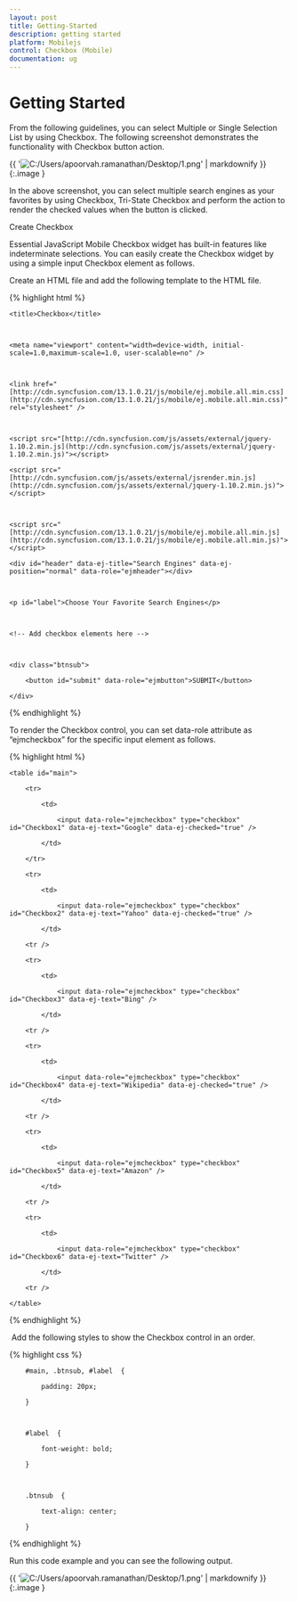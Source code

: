 ```yaml
---
layout: post
title: Getting-Started
description: getting started
platform: Mobilejs
control: Checkbox (Mobile)
documentation: ug
---
```


# Getting Started

From the following guidelines, you can select Multiple or Single Selection List by using Checkbox. The following screenshot demonstrates the functionality with Checkbox button action.

{{ '![C:/Users/apoorvah.ramanathan/Desktop/1.png](Getting-Started_images/Getting-Started_img1.png)' | markdownify }}
{:.image }


In the above screenshot, you can select multiple search engines as your favorites by using Checkbox, Tri-State Checkbox and perform the action to render the checked values when the button is clicked.

Create Checkbox 

Essential JavaScript Mobile Checkbox widget has built-in features like indeterminate selections. You can easily create the Checkbox widget by using a simple input Checkbox element as follows.

Create an HTML file and add the following template to the HTML file.

{% highlight html %}

<!DOCTYPE html>



<html>



<head>



    <title>Checkbox</title>



    <meta name="viewport" content="width=device-width, initial-scale=1.0,maximum-scale=1.0, user-scalable=no" />



    <link href="[http://cdn.syncfusion.com/13.1.0.21/js/mobile/ej.mobile.all.min.css](http://cdn.syncfusion.com/13.1.0.21/js/mobile/ej.mobile.all.min.css)" rel="stylesheet" />



    <script src="[http://cdn.syncfusion.com/js/assets/external/jquery-1.10.2.min.js](http://cdn.syncfusion.com/js/assets/external/jquery-1.10.2.min.js)"></script>

    <script src="[http://cdn.syncfusion.com/js/assets/external/jsrender.min.js](http://cdn.syncfusion.com/js/assets/external/jquery-1.10.2.min.js)"></script>



    <script src="[http://cdn.syncfusion.com/13.1.0.21/js/mobile/ej.mobile.all.min.js](http://cdn.syncfusion.com/13.1.0.21/js/mobile/ej.mobile.all.min.js)"></script>



</head>



<body>



    <div id="header" data-ej-title="Search Engines" data-ej-position="normal" data-role="ejmheader"></div>



    <p id="label">Choose Your Favorite Search Engines</p>



    <!-- Add checkbox elements here -->



    <div class="btnsub">

        <button id="submit" data-role="ejmbutton">SUBMIT</button>

    </div>



</body>

</html>



{% endhighlight %}



To render the Checkbox control, you can set data-role attribute as “ejmcheckbox” for the specific input element as follows.



{% highlight html %}

    <table id="main">

        <tr>

            <td>

                <input data-role="ejmcheckbox" type="checkbox" id="Checkbox1" data-ej-text="Google" data-ej-checked="true" />

            </td>

        </tr>

        <tr>

            <td>

                <input data-role="ejmcheckbox" type="checkbox" id="Checkbox2" data-ej-text="Yahoo" data-ej-checked="true" />

            </td>

        <tr />

        <tr>

            <td>

                <input data-role="ejmcheckbox" type="checkbox" id="Checkbox3" data-ej-text="Bing" />

            </td>

        <tr />

        <tr>

            <td>

                <input data-role="ejmcheckbox" type="checkbox" id="Checkbox4" data-ej-text="Wikipedia" data-ej-checked="true" />

            </td>

        <tr />

        <tr>

            <td>

                <input data-role="ejmcheckbox" type="checkbox" id="Checkbox5" data-ej-text="Amazon" />

            </td>

        <tr />

        <tr>

            <td>

                <input data-role="ejmcheckbox" type="checkbox" id="Checkbox6" data-ej-text="Twitter" />

            </td>

        <tr />

    </table>



{% endhighlight %}

 Add the following styles to show the Checkbox control in an order.

{% highlight css %}



        #main, .btnsub, #label  {

            padding: 20px;

        }



        #label  {

            font-weight: bold;

        }



        .btnsub  {

            text-align: center;

        }





{% endhighlight %}



Run this code example and you can see the following output.

{{ '![C:/Users/apoorvah.ramanathan/Desktop/1.png](Getting-Started_images/Getting-Started_img2.png)' | markdownify }}
{:.image }




